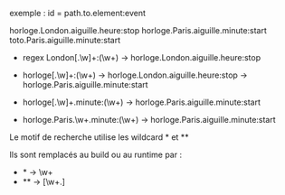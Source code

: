 exemple :
id = path.to.element:event

horloge.London.aiguille.heure:stop
horloge.Paris.aiguille.minute:start
toto.Paris.aiguille.minute:start

- regex London[\.\w]+\:(\w+)
  -> horloge.London.aiguille.heure:stop

- horloge[\.\w]+\:(\w+)
  -> horloge.London.aiguille.heure:stop
  -> horloge.Paris.aiguille.minute:start

- horloge[\.\w]+\.minute:(\w+)
  -> horloge.Paris.aiguille.minute:start

- horloge\.Paris\.\w+\.minute:(\w+)
  -> horloge.Paris.aiguille.minute:start

Le motif de recherche utilise les wildcard \* et \*\*

Ils sont remplacés au build ou au runtime par :

- \* -> \w+
- \*\* -> \[\w+\.\]
